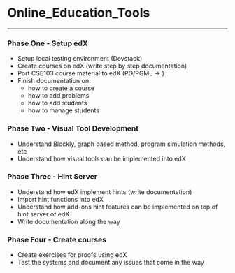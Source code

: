 # Online_Education_Tools
------------------------------

### Phase One - Setup edX
* Setup local testing environment (Devstack)
* Create courses on edX (write step by step documentation)
* Port CSE103 course material to edX (PG/PGML -> )
* Finish documentation on:
	- how to create a course
	- how to add problems
	- how to add students
	- how to manage students

### Phase Two - Visual Tool Development
* Understand Blockly, graph based method, program simulation methods, etc
* Understand how visual tools can be implemented into edX

### Phase Three - Hint Server
* Understand how edX implement hints (write documentation)
* Import hint functions into edX
* Understand how add-ons hint features can be implemented on top of hint server of edX
* Write documentation along the way

### Phase Four - Create courses
* Create exercises for proofs using edX
* Test the systems and document any issues that come in the way



